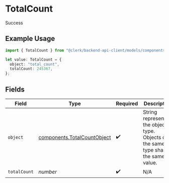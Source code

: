 # TotalCount

Success

## Example Usage

```typescript
import { TotalCount } from "@clerk/backend-api-client/models/components";

let value: TotalCount = {
  object: "total_count",
  totalCount: 245367,
};
```

## Fields

| Field                                                                                  | Type                                                                                   | Required                                                                               | Description                                                                            |
| -------------------------------------------------------------------------------------- | -------------------------------------------------------------------------------------- | -------------------------------------------------------------------------------------- | -------------------------------------------------------------------------------------- |
| `object`                                                                               | [components.TotalCountObject](../../models/components/totalcountobject.md)             | :heavy_check_mark:                                                                     | String representing the object's type. Objects of the same type share the same value.<br/> |
| `totalCount`                                                                           | *number*                                                                               | :heavy_check_mark:                                                                     | N/A                                                                                    |